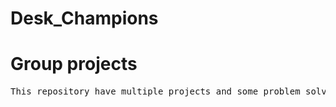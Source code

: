 # Desk_Champions

<h1>Group projects</h1>
<pre>This repository have multiple projects and some problem solving questions to learn.</pre>
